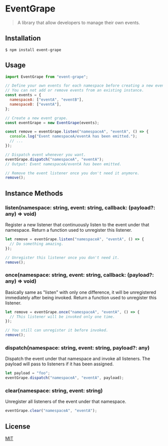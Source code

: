 # EventGrape

> A library that allow developers to manage their own events.

## Installation

```shell
$ npm install event-grape
```

## Usage

```js
import EventGrape from "event-grape";

// Define your own events for each namespace before creating a new event grape.
// You can not add or remove events from an existing instance.
const events = {
  namespaceA: ["eventA", "eventB"],
  namespaceB: ["eventA"],
};

// Create a new event grape.
const eventGrape = new EventGrape(events);

const remove = eventGrape.listen("namespaceA", "eventA", () => {
  console.log("Event namespaceA/eventA has been emitted.");
  // ...
});

// Dispatch event whenever you want.
eventGrape.dispatch("namespaceA", "eventA");
// Output: Event namespaceA/eventA has been emitted.

// Remove the event listener once you don't need it anymore.
remove();
```

## Instance Methods

### listen(namespace: string, event: string, callback: (payload?: any) => void)

Register a new listener that continuously listen to the event under that namespace. Return a function used to unregister this listener.

```js
let remove = eventGrape.listen("namespaceA", "eventA", () => {
  // Do something amazing.
});

// Unregister this listener once you don't need it.
remove();
```

### once(namespace: string, event: string, callback: (payload?: any) => void)

Basically same as "listen" with only one difference, it will be unregistered immediately after being invoked. Return a function used to unregister this listener.

```js
let remove = eventGrape.once("namespaceA", "eventA", () => {
  // This listener will be invoked only one time.
});

// You still can unregister it before invoked.
remove();
```

### dispatch(namespace: string, event: string, payload?: any)

Dispatch the event under that namespace and invoke all listeners. The payload will pass to listeners if it has been assigned.

```js
let payload = "foo";
eventGrape.dispatch("namespaceA", "eventA", payload);
```

### clear(namespace: string, event: string)

Unregister all listeners of the event under that namespace.

```js
eventGrape.clear("namespaceA", "eventA");
```

## License

[MIT](https://github.com/feelool007/event-grape/blob/master/LICENSE)
